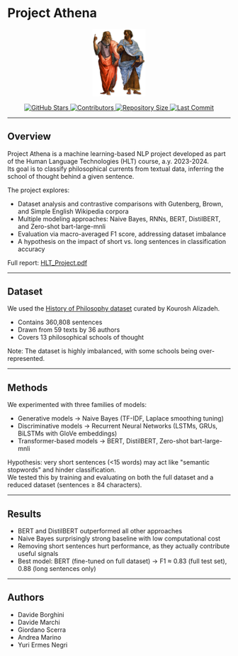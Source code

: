 # Project Athena

<p align="center">
  <img src="philosophy.png" alt="Project Athena Logo" width="120">
</p>

<p align="center">
  <a href="https://github.com/giordanoscerra/ProjectAthena/stargazers">
    <img src="https://img.shields.io/github/stars/giordanoscerra/ProjectAthena" alt="GitHub Stars">
  </a>
  <a href="https://github.com/giordanoscerra/ProjectAthena/graphs/contributors">
    <img src="https://img.shields.io/github/contributors/giordanoscerra/ProjectAthena" alt="Contributors">
  </a>
  <a href="https://github.com/giordanoscerra/ProjectAthena">
    <img src="https://img.shields.io/github/repo-size/giordanoscerra/ProjectAthena" alt="Repository Size">
  </a>
  <a href="https://github.com/giordanoscerra/ProjectAthena">
    <img src="https://img.shields.io/github/last-commit/giordanoscerra/ProjectAthena" alt="Last Commit">
  </a>
</p>

---

## Overview

Project Athena is a machine learning-based NLP project developed as part of the Human Language Technologies (HLT) course, a.y. 2023-2024.  
Its goal is to classify philosophical currents from textual data, inferring the school of thought behind a given sentence.

The project explores:
- Dataset analysis and contrastive comparisons with Gutenberg, Brown, and Simple English Wikipedia corpora
- Multiple modeling approaches: Naive Bayes, RNNs, BERT, DistilBERT, and Zero-shot bart-large-mnli
- Evaluation via macro-averaged F1 score, addressing dataset imbalance
- A hypothesis on the impact of short vs. long sentences in classification accuracy  

Full report: [HLT_Project.pdf](./HLT_Project.pdf)

---

## Dataset

We used the [History of Philosophy dataset](https://www.kaggle.com/datasets/kouroshalizadeh/history-of-philosophy) curated by Kourosh Alizadeh.  
- Contains 360,808 sentences  
- Drawn from 59 texts by 36 authors  
- Covers 13 philosophical schools of thought  

Note: The dataset is highly imbalanced, with some schools being over-represented.

---

## Methods

We experimented with three families of models:
- Generative models → Naive Bayes (TF-IDF, Laplace smoothing tuning)  
- Discriminative models → Recurrent Neural Networks (LSTMs, GRUs, BiLSTMs with GloVe embeddings)  
- Transformer-based models → BERT, DistilBERT, Zero-shot bart-large-mnli  

Hypothesis: very short sentences (<15 words) may act like "semantic stopwords" and hinder classification.  
We tested this by training and evaluating on both the full dataset and a reduced dataset (sentences ≥ 84 characters).

---

## Results

- BERT and DistilBERT outperformed all other approaches  
- Naive Bayes surprisingly strong baseline with low computational cost  
- Removing short sentences hurt performance, as they actually contribute useful signals  
- Best model: BERT (fine-tuned on full dataset) → F1 ≈ 0.83 (full test set), 0.88 (long sentences only)

---

## Authors

- Davide Borghini  
- Davide Marchi  
- Giordano Scerra  
- Andrea Marino  
- Yuri Ermes Negri  
